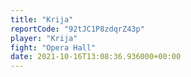 ```yaml
---
title: "Krija"
reportCode: "92tJC1P8zdqrZ43p"
player: "Krija"
fight: "Opera Hall"
date: 2021-10-16T13:08:36.936000+00:00
---
```

